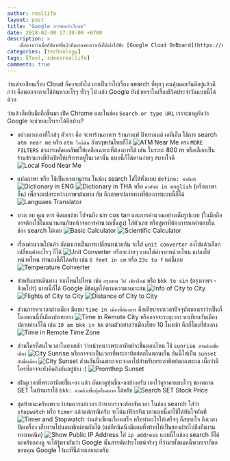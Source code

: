 ```yaml
---
author: reallife
layout: post
title: "Google สารพัดประโยชน์"
date: 2018-02-08 17:30:00 +0700
description: >
    เนื่องจากว่าเมื่อสัปดาห์ที่แล้วทีมงานของเราเพิ่งได้เข้าไปฟัง [Google Cloud OnBoard](https://cloudplatformonline.com/2018-onboard-bkk.html) ที่จัดโดย Google มา วันนี้เลยตั้งใจขอเขียนอะไรเพื่อเป็นการขอบคุณ Google ที่พวกเราคุ้นเคยและรู้จักกันมานานสัก 1 เรื่องนะครับ
categories: [technology]
tags: [Tool, sdeesreallife]
comments: true
---
```

ว่าแต่จะเขียนเรื่อง Cloud ก็คงจะยังไม่ เอาเป็นว่าไปเรื่อง search ที่ทุกๆ คนคุ้นเคยกันดีอยู่แล้วดีกว่า คือนอกจากจะใช้ค้นหาอะไรๆ ทั่วๆ ไป แล้ว Google ยังช่วยเราในเรื่องชีวิตประจำวันแบบนี้ได้ด้วย

ว่าแล้วก็หยิบมือถือขึ้นมา เปิด Chrome และในช่อง `Search or type URL` เราจะมาดูกันว่า Google จะช่วยอะไรเราได้อีกบ้าง?

* อย่างแรกเอาที่ใกล้ๆ ตัวเรา คือ จะหาร้านอาหาร ร้านกาแฟ ป้ายรถเมล์ เอทีเอ็ม ใช้การ search `atm near me` หรือ `atm ใกล้ฉัน` อังกฤษปนไทยก็ได้
![ATM Near Me](/assets/img/authors/reallife/2018-02-08/atm-near-me.png)
ตรง `MORE FILTERS` สามารถคัดผลลัพธ์ให้เหลือเฉพาะที่ต้องการได้ เช่น ในระยะ 800 m หรือเลือกเป็นร้านข้าวแกงที่ยังเปิดให้บริการอยู่ในเวลานั้น แบบนี้ก็ได้ทานง่ายๆ สบายใจดี
![Local Food Near Me](/assets/img/authors/reallife/2018-02-08/food-near-me.png)

* แปลภาษา หรือ ใช้เป็นพจนานุกรม ในช่อง search ใส่ได้ทั้งแบบ `define: คำศัพท์`
![Dictionary in ENG](/assets/img/authors/reallife/2018-02-08/dictionary-en.png)
![Dictionary in THA](/assets/img/authors/reallife/2018-02-08/dictionary-th.png)
หรือ `คำศัพท์ in english` (หรือภาษาอื่น) เพื่อจะแปลระหว่างภาษาต้นทาง กับ อีกภาษาปลายทางที่ต้องการแบบนี้ก็ได้
![Languaes Translator](/assets/img/authors/reallife/2018-02-08/translate-thai-to-france.png)

* บวก ลบ คูณ หาร คิดเลขง่าย ไปจนถึง sin cos tan และการคำนวณอย่างเต็มรูปแบบ (ในมือถืออาจต้องใช้ในแนวนอนกับหน้าจอการคำนวณชั้นสูง) ใส่ตัวเลข หรือสูตรที่ต้องการหาคำตอบในช่อง search ได้เลย
![Basic Calculator](/assets/img/authors/reallife/2018-02-08/basic-calculator.png)
![Scientific Calculator](/assets/img/authors/reallife/2018-02-08/scientific-calculator.png)

* เรื่องคำนวณไปแล้ว ถัดมาเอาเป็นการเปลี่ยนหน่วยกัน จะใส่ `unit converter` ลงไปแล้วเลือกเปลี่ยนค่าอะไรๆ ก็ได้
![Unit Converter](/assets/img/authors/reallife/2018-02-08/unit-converter.png)
หรือจะง่ายๆ แบบใส่ค่าจากหน่วยไหน แปลงไป หน่วยไหน ทำนองนี้ก็ได้ครับ เช่น `6 feet in cm` หรือ `23c to f` แค่นี้เลย
![Temperature Converter](/assets/img/authors/reallife/2018-02-08/temperature-converter.png)

* สำหรับการเดินทาง จากไหนไปไหน เช่น `กรุงเทพ ไป เชียงใหม่` หรือ `bkk to sin` (กรุงเทพฯ - สิงคโปร์) แบบนี้ก็ได้ Google มีข้อมูลให้ตามความเหมาะสม
![Info of City to City](/assets/img/authors/reallife/2018-02-08/info-city-to-city.png)
![Flights of City to City](/assets/img/authors/reallife/2018-02-08/flights-city-to-city.png)
![Distance of City to City](/assets/img/authors/reallife/2018-02-08/distance-city-to-city.png)

* ส่วนการหาเวลาต่างเมือง มีแบบ `time in เมืองที่ต้องการ` คือเทียบจากเวลาปัจจุบันของเราว่าเป็นกี่โมงตอนนี้ที่เมืองปลายทาง
![Time in Remote City](/assets/img/authors/reallife/2018-02-08/time-in-nz.png)
หรืออาจจะระบุเวลา หาเทียบกับเมืองปลายทางก็ได้ เช่น `10 am bkk in hk` ตามตัวอย่างว่าเมืองไทย 10 โมงเช้า คือกี่โมงที่ฮ่องกง
![Time in Remote Time Zone](/assets/img/authors/reallife/2018-02-08/time-in-different-city.png)

* ส่วนใครที่สนใจเวลาในยามเช้า ว่าหน้าหนาวพระอาทิตย์จะขึ้นตอนไหน ใช้ `sunrise ตามด้วยชื่อเมือง`
![City Sunrise](/assets/img/authors/reallife/2018-02-08/city-sunrise.png)
หรืออาจจะเป็นเวลาที่พระอาทิตย์ตกในตอนเย็น อันนี้ใส่เป็น `sunset กับชื่อเมือง`
![City Sunset](/assets/img/authors/reallife/2018-02-08/city-sunset.png)
ส่วนอันนี้เฉพาะเจาะจงลงไปสำหรับพระอาทิตย์ตกลงทะเล เผื่อว่ามีใครที่อาจจะยังคิดถึงกันอยู่บ้าง :)
![Promthep Sunset](/assets/img/authors/reallife/2018-02-08/promthep-sunset.png)

* เฝ้าดูเวลาที่พระอาทิตย์ขึ้น-ลง แล้ว ถัดมาดูหุ้นขึ้น-ลงบ้างครับ เอาไว้ดูราคาแบบไวๆ ของตลาด SET ในบ้านเราใช้ `bkk: ตามด้วยชื่อหุ้นในตลาด` ได้ครับ
![Search SET Stock Price](/assets/img/authors/reallife/2018-02-08/search-stock-price.png)

* สุดท้ายนะครับเพราะว่าสมควรแก่เวลา ถ้าหากเราจะต้องจับเวลา ในช่อง search ใส่ว่า `stopwatch` หรือ `timer` แล้วแต่กรณีครับ จะได้นาฬิกาจับเวลาแบบนี้มาใช้ได้ทันใจทันที
![Timer and Stopwatch](/assets/img/authors/reallife/2018-02-08/timer-stopwatch.png)
ว่าแล้วเขียนเรื่องเสร็จ หรือทำอะไรให้เสร็จๆ ก็สบายใจ ถึงเวลาปิดเครื่อง เก็บงานไปนอนพักผ่อนกันได้ (แต่อีกนิดนึงมีแถมทิ้งท้ายให้เป็นของฝากไปถึงทีมงานทางเทคนิค)
![Show Public IP Address](/assets/img/authors/reallife/2018-02-08/ip-address.png)
ใส่ `ip address` แบบนี้ในช่อง search ก็ได้นะครับลองดู จะได้รู้ตรงกันว่า Google นั้นสารพัดประโยชน์จริงๆ ที่ว่ามาทั้งหมดนี้พวกเราก็ขอขอบคุณ Google ไว้นะที่นี้ด้วยเลยนะครับ

